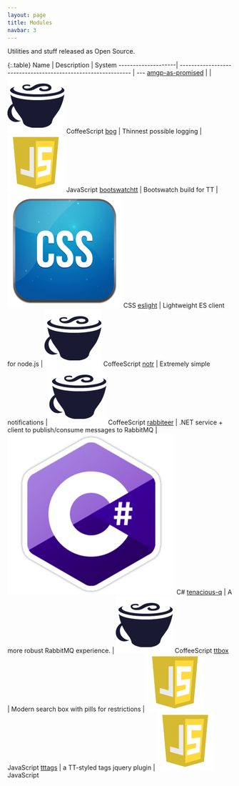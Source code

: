```yaml
---
layout: page
title: Modules
navbar: 3
---
```


Utilities and stuff released as Open Source.

{:.table}
Name                | Description                                                   | System
--------------------| ------------------------------------------------------------- | ---
[amgp-as-promised]	|                                                               | ![](images/coffee_logo.png) CoffeeScript
[bog]				| Thinnest possible logging                                     | ![](images/javascript_logo.png) JavaScript
[bootswatchtt]		| Bootswatch build for TT                                       | ![](images/css_logo.png) CSS
[eslight]			| Lightweight ES client for node.js                             | ![](images/coffee_logo.png) CoffeeScript
[notr]				| Extremely simple notifications                                | ![](images/coffee_logo.png) CoffeeScript
[rabbiteer]			| .NET service + client to publish/consume messages to RabbitMQ | ![](images/csharp_logo.png) C#
[tenacious-q]		| A more robust RabbitMQ experience.                            | ![](images/coffee_logo.png) CoffeeScript
[ttbox]				| Modern search box with pills for restrictions                 | ![](images/javascript_logo.png) JavaScript
[tttags]			| a TT-styled tags jquery plugin                                | ![](images/javascript_logo.png) JavaScript

[amgp-as-promised]:http://github.com/ttab/amgp-as-promised
[bog]:http://github.com/ttab/bog
[bootswatchtt]:http://github.com/ttab/bootswatchtt
[eslight]:http://github.com/ttab/eslight
[notr]:http://github.com/ttab/notr
[rabbiteer]:http://github.com/ttab/rabbiteer
[tenacious-q]:http://github.com/ttab/tenacious-q
[ttbox]:http://github.com/ttab/ttbox
[tttags]:http://github.com/ttab/tttags

